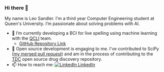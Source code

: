 ### Hi there 👋

My name is Leo Sandler. I'm a third year Computer Engineering student at Queen's University. I’m passionate about solving problems with AI.

- 🧠 I’m currently developing a BCI for live spelling using machine learning with the [QCLI](https://www.queensbrainwaves.com) team. 
  - [GitHub Repository Link](https://github.com/Cerebral-Language-Innovation/Brainwaves-to-Letters)
- 🤝 Open source development is engaging to me. I've contributed to SciPy ([my merged pull request](https://github.com/scipy/scipy/pull/17906)) and am in the process of contributing to the [TDC](https://github.com/mims-harvard/TDC) open source drug discovery repository.
- 📫 How to reach me: [![LinkedIn](https://i.stack.imgur.com/gVE0j.png) LinkedIn](https://www.linkedin.com/in/leo-sandler/)
&nbsp;
